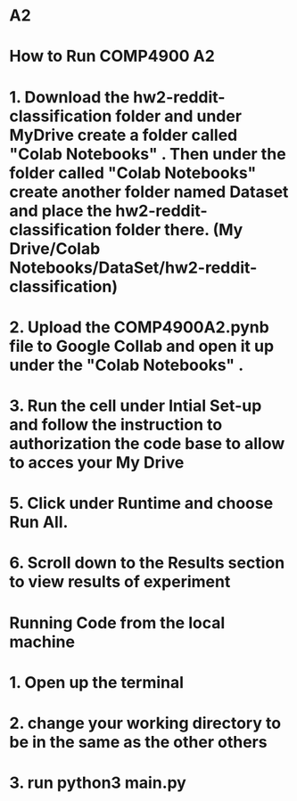 # A2

# How to Run COMP4900 A2
# 1. Download the hw2-reddit-classification folder and  under  MyDrive create a folder called "Colab Notebooks" . Then under the folder called "Colab Notebooks" create another folder named Dataset and place the hw2-reddit-classification folder there. (My Drive/Colab Notebooks/DataSet/hw2-reddit-classification)
# 2. Upload the COMP4900A2.pynb file to Google Collab and open it up under the "Colab Notebooks" .
# 3. Run the cell under Intial Set-up and follow the instruction to authorization the code base to allow to acces your My Drive
# 5. Click under Runtime and choose Run All.
# 6. Scroll down to the Results section to view results of experiment 



# Running Code from the local machine
# 1. Open up the terminal
# 2. change your working directory to be in the same as the other others
# 3. run python3 main.py